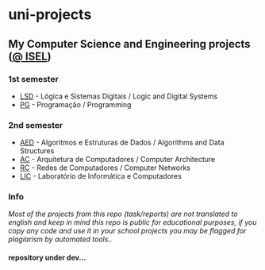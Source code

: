 # uni-projects
## My Computer Science and Engineering projects ([@ ISEL](https://www.isel.pt/))

### 1st semester
* [LSD](https://github.com/roby2014/uni-projects/tree/master/LSD) - Lógica e Sistemas Digitais  /  Logic and Digital Systems
* [PG](https://github.com/roby2014/uni-projects/tree/master/PG) - Programação  /  Programming

### 2nd semester
* [AED](https://github.com/roby2014/uni-projects/tree/master/AED) - Algoritmos e Estruturas de Dados  /  Algorithms and Data Structures
* [AC](https://github.com/roby2014/uni-projects/tree/master/AC) - Arquitetura de Computadores  /  Computer Architecture
* [RC](https://github.com/roby2014/uni-projects/tree/master/RC) - Redes de Computadores  /  Computer Networks
* [LIC](https://github.com/roby2014/uni-projects/tree/master/LIC) - Laboratório de Informática e Computadores

### Info
*Most of the projects from this repo (task/reports) are not translated to english and keep in mind this repo is public for educational purposes, if you copy any code and use it in your school projects you may be flagged for plagiarism by automated tools..*

#### repository under dev...
